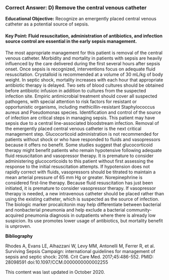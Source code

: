 
### Correct Answer: D) Remove the central venous catheter 

**Educational Objective:** Recognize an emergently placed central venous catheter as a potential source of sepsis.

#### **Key Point:** Fluid resuscitation, administration of antibiotics, and infection source control are essential in the early sepsis management.

The most appropriate management for this patient is removal of the central venous catheter. Morbidity and mortality in patients with sepsis are heavily influenced by the care delivered during the first several hours after sepsis onset. Once sepsis is recognized, interventions focus on adequate fluid resuscitation. Crystalloid is recommended at a volume of 30 mL/kg of body weight. In septic shock, mortality increases with each hour that appropriate antibiotic therapy is delayed. Two sets of blood cultures should be obtained before antibiotic infusion in addition to cultures from the suspected infection site. Empiric antimicrobial treatment should cover all suspected pathogens, with special attention to risk factors for resistant or opportunistic organisms, including methicillin-resistant Staphylococcus aureus and Pseudomonas species. Identification and control of the source of infection are critical steps in managing sepsis. This patient may have sepsis due to a central line-associated bloodstream infection. Removal of the emergently placed central venous catheter is the next critical management step.
Glucocorticoid administration is not recommended for patients without shock or who have responded to fluids and vasopressors because it offers no benefit. Some studies suggest that glucocorticoid therapy might benefit patients who remain hypotensive following adequate fluid resuscitation and vasopressor therapy. It is premature to consider administering glucocorticoids to this patient without first assessing the response to the initial resuscitation attempts.
If hypotension does not rapidly correct with fluids, vasopressors should be titrated to maintain a mean arterial pressure of 65 mm Hg or greater. Norepinephrine is considered first-line therapy. Because fluid resuscitation has just been initiated, it is premature to consider vasopressor therapy. If vasopressor therapy is needed, a new intravenous catheter should be placed rather than using the existing catheter, which is suspected as the source of infection.
The biologic marker procalcitonin may help differentiate between bacterial and nonbacterial pneumonia and help exclude a bacterial community-acquired pneumonia diagnosis in outpatients where there is already low suspicion. Its use promotes lower usage of antibiotics, but mortality benefit is unproven.

**Bibliography**

Rhodes A, Evans LE, Alhazzani W, Levy MM, Antonelli M, Ferrer R, et al. Surviving Sepsis Campaign: international guidelines for management of sepsis and septic shock: 2016. Crit Care Med. 2017;45:486-552. PMID: 28098591 doi:10.1097/CCM.0000000000002255

This content was last updated in October 2020.